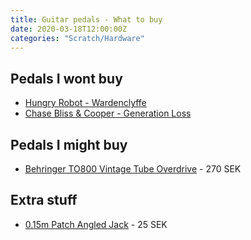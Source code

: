```yaml
---
title: Guitar pedals - What to buy
date: 2020-03-18T12:00:00Z
categories: "Scratch/Hardware"
---
```

## Pedals I wont buy
* [Hungry Robot - Wardenclyffe](https://www.youtube.com/watch?v=DTmnsee46CY)  
* [Chase Bliss & Cooper - Generation Loss](https://www.youtube.com/watch?v=XPONrJAyqfc)  

## Pedals I might buy
* [Behringer TO800 Vintage Tube Overdrive](https://www.thomann.de/se/behringer_to800_vintage_tube_overdrive.htm) - 270 SEK  

## Extra stuff
* [0.15m Patch Angled Jack](https://www.thomann.de/se/pro_snake_patch_klinke_winkel_015_m.htm) - 25 SEK  


